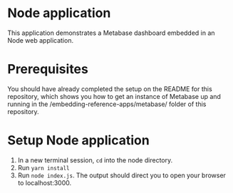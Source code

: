 # Node application
This application demonstrates a Metabase dashboard embedded in an Node web application.

# Prerequisites
You should have already completed the setup on the README for this repository, which shows you how to get an instance of Metabase up and running in the /embedding-reference-apps/metabase/ folder of this repository.

# Setup Node application
1. In a new terminal session, `cd` into the node directory.
2. Run `yarn install`
3. Run `node index.js`. The output should direct you to open your browser to localhost:3000.


